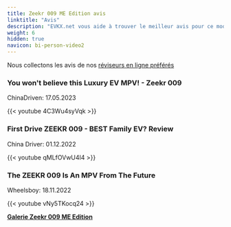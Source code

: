 ```yaml
---
title: Zeekr 009 ME Edition avis
linktitle: "Avis"
description: "EVKX.net vous aide à trouver le meilleur avis pour ce modèle."
weight: 6
hidden: true
navicon: bi-person-video2
---
```

Nous collectons les avis de nos [réviseurs en ligne préférés](../../../../../guides/evreviewers/)

<div class="container text-center shadow p-2 pe-4 mb-5 bg-body-tertiary rounded border">
<h3>You won't believe this Luxury EV MPV! - Zeekr 009 </h3>
<p>ChinaDriven: 17.05.2023</p>

{{< youtube 4C3Wu4syVqk >}}

</div>
<div class="container text-center shadow p-2 pe-4 mb-5 bg-body-tertiary rounded border">
<h3>First Drive ZEEKR 009 - BEST Family EV? Review</h3>
<p>China Driver: 01.12.2022</p>

{{< youtube qMLfOVwU4l4 >}}

</div>
<div class="container text-center shadow p-2 pe-4 mb-5 bg-body-tertiary rounded border">
<h3>The ZEEKR 009 Is An MPV From The Future</h3>
<p>Wheelsboy: 18.11.2022</p>

{{< youtube vNy5TKocq24 >}}

</div>
<div class="mt-3 mb-3">
<a href="../gallery/" class="text-decoration-none text-black">
<strong><i class="bi-arrow-left"></i>Galerie  </strong>
</a>
<a href="../" class="text-decoration-none text-black float-end">
<strong>Zeekr 009 ME Edition <i class="bi-arrow-right"></i></strong>
</a>
</div>
